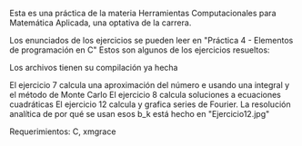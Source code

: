 Esta es una práctica de la materia Herramientas Computacionales para Matemática Aplicada, una optativa de la carrera.

Los enunciados de los ejercicios se pueden leer en "Práctica 4 - Elementos de programación en C"
Estos son algunos de los ejercicios resueltos:

Los archivos tienen su compilación ya hecha

El ejercicio 7 calcula una aproximación del número e usando una integral y el método de Monte Carlo
El ejercicio 8 calcula soluciones a ecuaciones cuadráticas
El ejercicio 12 calcula y grafica series de Fourier. La resolución analítica de por qué se usan esos b_k está hecho en "Ejercicio12.jpg"

Requerimientos:
C, xmgrace
